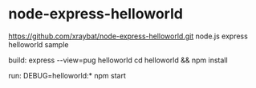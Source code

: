 # node-express-helloworld

https://github.com/xraybat/node-express-helloworld.git
node.js express helloworld sample

build:  express --view=pug helloworld
        cd helloworld && npm install

run:    DEBUG=helloworld:* npm start